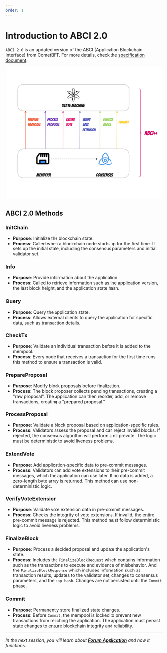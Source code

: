 ```yaml
---
order: 1
---
```


# Introduction to ABCI 2.0

`ABCI 2.0` is an updated version of the ABCI (Application Blockchain Interface) from CometBFT. For more details, check the [specification document](https://docs.cometbft.com/v1.0/spec/abci/).

![ABCI 2.0](images/ABCI2.jpg)

## ABCI 2.0 Methods

### InitChain

- **Purpose**: Initialize the blockchain state.
- **Process**: Called when a blockchain node starts up for the first time. It sets up the initial state, including the consensus parameters and initial validator set.

### Info

- **Purpose**: Provide information about the application.
- **Process**: Called to retrieve information such as the application version, the last block height, and the application state hash.

### Query

- **Purpose**: Query the application state.
- **Process**: Allows external clients to query the application for specific data, such as transaction details.

### CheckTx

- **Purpose**: Validate an individual transaction before it is added to the mempool.
- **Process**: Every node that receives a transaction for the first time runs this method to ensure a transaction is valid.

### PrepareProposal

- **Purpose**: Modify block proposals before finalization.
- **Process**: The block proposer collects pending transactions, creating a "raw proposal". The application can then reorder, add, or remove transactions, creating a "prepared proposal."

### ProcessProposal

- **Purpose**: Validate a block proposal based on application-specific rules.
- **Process**: Validators assess the proposal and can reject invalid blocks. If rejected, the consensus algorithm will perform a nil prevote. The logic must be deterministic to avoid liveness problems.

### ExtendVote

- **Purpose**: Add application-specific data to pre-commit messages.
- **Process**: Validators can add vote extensions to their pre-commit messages, which the application can use later. If no data is added, a zero-length byte array is returned. This method can use non-deterministic logic.

### VerifyVoteExtension

- **Purpose**: Validate vote extension data in pre-commit messages.
- **Process**: Checks the integrity of vote extensions. If invalid, the entire pre-commit message is rejected. This method must follow deterministic logic to avoid liveness problems.

### FinalizeBlock

- **Purpose**: Process a decided proposal and update the application's state.
- **Process**: Includes the `FinalizeBlockRequest` which contains information such as the transactions to execute and evidence of misbehavior. And the `FinalizeBlockResponse` which includes information such as transaction results, updates to the validator set, changes to consensus parameters, and the `app_hash`. Changes are not persisted until the `Commit` phase.

### Commit

- **Purpose**: Permanently store finalized state changes.
- **Process**: Before `Commit`, the mempool is locked to prevent new transactions from reaching the application. The application must persist state changes to ensure blockchain integrity and reliability.

---------------

*In the next session, you will learn about [**Forum Application**](2.intro-forumApp.md) and how it functions.*
